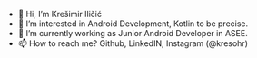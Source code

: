 - 👋 Hi, I’m Krešimir Iličić
- 👀 I’m interested in Android Development, Kotlin to be precise.
- 🌱 I’m currently working as Junior Android Developer in ASEE.
- 📫 How to reach me? Github, LinkedIN, Instagram (@kresohr)

